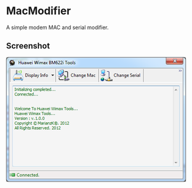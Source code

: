 # MacModifier

A simple modem MAC and serial modifier.

## Screenshot
![MacModifier](MacModifier/Resources/screenshot.png?raw=true "MacModifier Main window")
